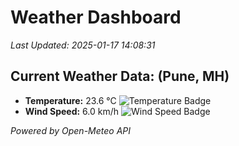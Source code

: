 
# Weather Dashboard

_Last Updated: 2025-01-17 14:08:31_

## Current Weather Data: (Pune, MH)
- **Temperature:** 23.6 °C ![Temperature Badge](https://img.shields.io/badge/Temperature-Medium%20Temp-green)
- **Wind Speed:** 6.0 km/h ![Wind Speed Badge](https://img.shields.io/badge/Wind%20Speed-Low%20Wind-blue)

*Powered by Open-Meteo API*
